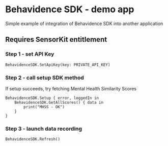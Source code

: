 # Behavidence SDK - demo app     
Simple example of integration of Behavidence SDK into another application

## Requires SensorKit entitlement   

### Step 1 - set API Key    
``` BehavidenceSDK.SetApiKey(key: PRIVATE_API_KEY) ```    

### Step 2 - call setup SDK method
If setup succeeds, try fetching Mental Health Similarity Scores     
``` 
BehavidenceSDK.Setup { error, loggedIn in
    BehavidenceSDK.GetAllScores() { data in
        print("MHSS - OK")
    }
} 
```     
     
### Step 3 - launch data recording     
``` BehavidenceSDK.Refresh() ```     


